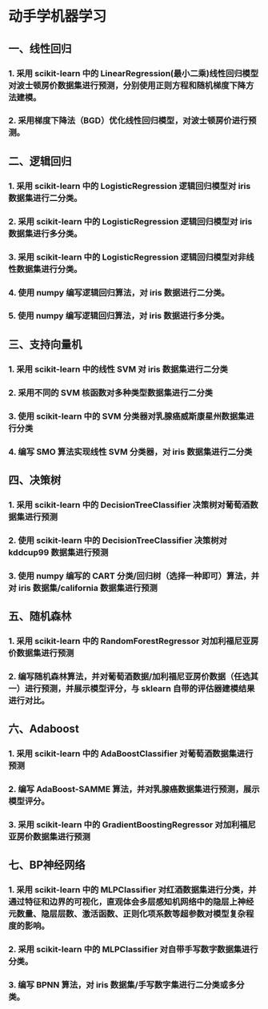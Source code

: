 
# 动手学机器学习

## 一、线性回归

### 1. 采用 scikit-learn 中的 LinearRegression(最小二乘)线性回归模型对波士顿房价数据集进行预测，分别使用正则方程和随机梯度下降方法建模。

### 2. 采用梯度下降法（BGD）优化线性回归模型，对波士顿房价进行预测。


## 二、逻辑回归

### 1. 采用 scikit-learn 中的 LogisticRegression 逻辑回归模型对 iris 数据集进行二分类。

### 2. 采用 scikit-learn 中的 LogisticRegression 逻辑回归模型对 iris 数据集进行多分类。

### 3. 采用 scikit-learn 中的 LogisticRegression 逻辑回归模型对非线性数据集进行分类。

### 4. 使用 numpy 编写逻辑回归算法，对 iris 数据进行二分类。

### 5. 使用 numpy 编写逻辑回归算法，对 iris 数据进行多分类。


## 三、支持向量机

### 1. 采用 scikit-learn 中的线性 SVM 对 iris 数据集进行二分类

### 2. 采用不同的 SVM 核函数对多种类型数据集进行二分类

### 3. 使用 scikit-learn 中的 SVM 分类器对乳腺癌威斯康星州数据集进行分类

### 4. 编写 SMO 算法实现线性 SVM 分类器，对 iris 数据集进行二分类


## 四、决策树

### 1. 采用 scikit-learn 中的 DecisionTreeClassifier 决策树对葡萄酒数据集进行预测

### 2. 使用 scikit-learn 中的 DecisionTreeClassifier 决策树对 kddcup99 数据集进行预测


### 3. 使用 numpy 编写的 CART 分类/回归树（选择一种即可）算法，并对 iris 数据集/california 数据集进行预测


## 五、随机森林

### 1. 采用 scikit-learn 中的 RandomForestRegressor 对加利福尼亚房价数据集进行预测

### 2. 编写随机森林算法，并对葡萄酒数据/加利福尼亚房价数据（任选其一）进行预测，并展示模型评分，与 sklearn 自带的评估器建模结果进行对比。


## 六、Adaboost

### 1. 采用 scikit-learn 中的 AdaBoostClassifier 对葡萄酒数据集进行预测

### 2. 编写 AdaBoost-SAMME 算法，并对乳腺癌数据集进行预测，展示模型评分。

### 3. 采用 scikit-learn 中的 GradientBoostingRegressor 对加利福尼亚房价数据集进行预测



## 七、BP神经网络

### 1. 采用 scikit-learn 中的 MLPClassifier 对红酒数据集进行分类，并通过特征和边界的可视化，直观体会多层感知机网络中的隐层上神经元数量、隐层层数、激活函数、正则化项系数等超参数对模型复杂程度的影响。

### 2. 采用 scikit-learn 中的 MLPClassifier 对自带手写数字数据集进行分类。

### 3. 编写 BPNN 算法，对 iris 数据集/手写数字集进行二分类或多分类。


